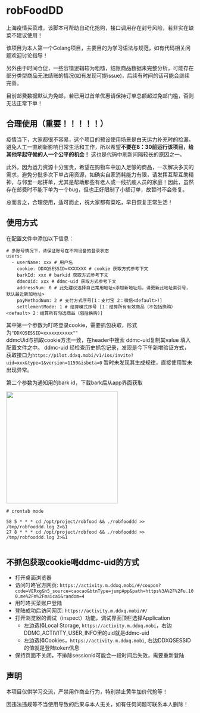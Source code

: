 # robFoodDD
上海疫情买菜难，该脚本可帮助自动化抢购，接口调用存在封号风险，若非实在缺菜不建议使用！

该项目为本人第一个Golang项目，主要目的为学习语法与规范，如有代码相关问题欢迎讨论指导！

另外由于时间仓促，一些容错逻辑较为粗糙，结账商品数据未完整分析，可能存在部分类型商品无法结账的情况(如有发现可提issue)，后续有时间的话可能会继续完善。

目前邮费数据默认为免邮，若已用过首单优惠请保持订单总额超过免邮门槛，否则无法正常下单！

## 合理使用（重要！！！！！）
疫情当下，大家都很不容易，这个项目的预设使用场景是白天运力补充时的捡漏，避免人工一直刷新影响日常生活和工作，所以希望**不要在8：30前运行该项目，给其他早起守候的人一个公平的机会！** 这也是代码中刷新间隔较长的原因之一。

此外，因为运力资源十分宝贵，希望在购物车中加入足够的商品，一次解决多天的需求，避免分批多次下单占用资源，如确实自家消耗能力有限，请发挥互帮互助精神，与邻里一起拼单，尤其是帮助那些有老人或一线抗疫人员的家庭！因此，虽然存在邮费时不能下单为一个bug，但也正好限制了小额订单，故暂时不会修复。

总而言之，合理使用，适可而止，祝大家都有菜吃，早日恢复正常生活！

## 使用方式
在配置文件中添加以下信息：
```
# 多账号情况下，请保证账号在不同设备的登录状态
users:
  - userName: xxx # 用户名
    cookie: DDXQSESSID=XXXXXXX # cookie 获取方式参考下文
    barkId: xxx # barkid 获取方式参考下文
    ddmcUid: xxx # ddmc-uid 获取方式参考下文
    addressNum: 0 # 此处建议选择自己常用地址<添加新地址后，请更新此地址索引号，默认最近新加地址>
    payMethodNum: 2 # 支付方式序号[1：支付宝 2：微信<default>)]
    settlementMode: 1 # 结算模式序号 [1：结算所有有效商品（不包括换购）<default> 2：结算所有勾选商品（包括换购)]
```
其中第一个参数为叮咚登录cookie，需要抓包获取，形式为```"DDXQSESSID=xxxxxxxxxxx""```<br>
ddmcUid与抓取cookie方法一致，在header中搜索 ddmc-uid复制其value 填入配置文件之中。
ddmc-uid 经检查历史抓包记录，发现是今下午新增验证方式，获取接口为```https://pilot.ddxq.mobi/v1/ios/invite?uid=xxx&type=1&version=1159&isbeta=0```
暂时未发现其生成规律，直接使用暂未出现异常。

第二个参数为通知用的bark id，下载bark后从app界面获取

<img src="./assets/bark.jpg" width="300">

```bigquery
# crontab mode

58 5 * * * cd /opt/project/robfood && ./robfooddd >> /tmp/robfooddd.log 2>&1
27 8 * * * cd /opt/project/robfood && ./robfooddd >> /tmp/robfooddd.log 2>&1


```

## 不抓包获取cookie喝ddmc-uid的方式
* 打开桌面浏览器
* 访问叮咚官方网页: `https://activity.m.ddxq.mobi/#/coupon?code=VERxg&h5_source=caocao&btnType=jumpApp&path=https%3A%2F%2Fu.100.me%2Fm%2Fmaicai&random=4`
* 用叮咚买菜账户登陆
* 登陆成功后访问网页: `https://activity.m.ddxq.mobi/#/`
* 打开浏览器的调试（inspect）功能，调试界面顶栏选择Application
  * 左边选择Local Storage, `https://activity.m.ddxq.mobi`，右边DDMC_ACTIVITY_USER_INFO里的uid就是ddmc-uid
  * 左边选择Cookies，`https://activity.m.ddxq.mobi`, 右边DDXQSESSID的值就是登陆token信息
* 保持页面不关闭，不排除sessionid可能会一段时间后失效，需要重新登陆
## 声明
本项目仅供学习交流，严禁用作商业行为，特别禁止黄牛加价代抢等！

因违法违规等不当使用导致的后果与本人无关，如有任何问题可联系本人删除！
